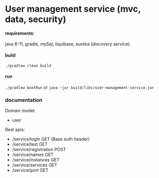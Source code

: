 # User management service (mvc, data, security)

#### requirements:
java 8-11, gradle, mySql, liquibase, eureka (discovery service).

#### build
`./gradlew clean build`

#### run
`./gradlew bootRun` or `java -jar build/libs/user-management-service.jar`

### documentation

Domain model:
* user

Rest apis:
* /service/login GET (Base auth header)
* /service/test GET
* /service/registration POST
* /service/names GET
* /service/instances GET
* /service/services GET
* /service/port GET
